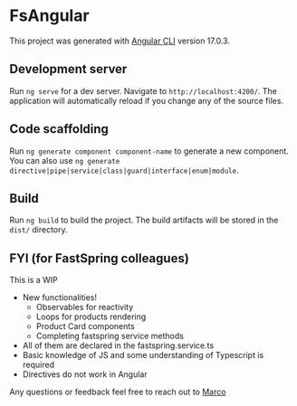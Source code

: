 # FsAngular

This project was generated with [Angular CLI](https://github.com/angular/angular-cli) version 17.0.3.

## Development server

Run `ng serve` for a dev server. Navigate to `http://localhost:4200/`. The application will automatically reload if you change any of the source files.

## Code scaffolding

Run `ng generate component component-name` to generate a new component. You can also use `ng generate directive|pipe|service|class|guard|interface|enum|module`.

## Build

Run `ng build` to build the project. The build artifacts will be stored in the `dist/` directory.

## FYI (for FastSpring colleagues)

This is a WIP

- New functionalities!
  - Observables for reactivity
  - Loops for products rendering
  - Product Card components
  - Completing fastspring service methods
- All of them are declared in the fastspring.service.ts
- Basic knowledge of JS and some understanding of Typescript is required
- Directives do not work in Angular

Any questions or feedback feel free to reach out to [Marco](mailto:maguero@fastspring.com)
